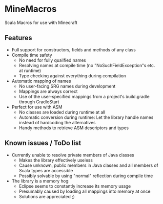# MineMacros
Scala Macros for use with Minecraft

## Features
- Full support for constructors, fields and methods of any class
- Compile time safety
  - No need for fully qualified names
  - Resolving names at compile time (no "NoSuchFieldException"s etc. at runtime)
  - Type checking against everything during compilation
- Automatic mapping of names
  - No user-facing SRG names during development
  - Mappings are always correct
  - Use of the user-specified mappings from a project's build.gradle through GradleStart
- Perfect for use with ASM
  - No classes are loaded during runtime at all
  - Automatic conversion during runtime: Let the library handle names instead of hardcoding the alternatives
  - Handy methods to retrieve ASM descriptors and types
  
## Known issues / ToDo list
- Currently unable to resolve private members of Java classes
  - Makes the library effectively useless
  - Cause unknown, public members in Java classes and all members of Scala types are accessible
  - Possibly solvable by using "normal" reflection during compile time
- The library is a memory hog
  - Eclipse seems to constantly increase its memory usage
  - Presumably caused by loading all mappings into memory at once
  - Solutions are appreciated ;)

